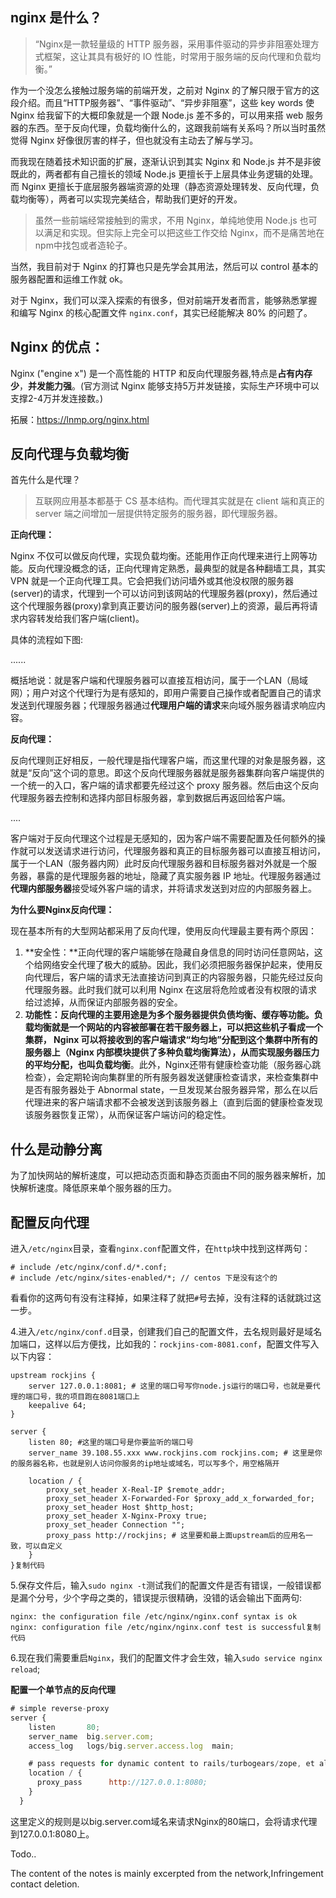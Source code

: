 ## nginx 是什么？

> “Nginx是一款轻量级的 HTTP 服务器，采用事件驱动的异步非阻塞处理方式框架，这让其具有极好的 IO 性能，时常用于服务端的反向代理和负载均衡。”

作为一个没怎么接触过服务端的前端开发，之前对 Nginx 的了解只限于官方的这段介绍。而且“HTTP服务器”、“事件驱动”、“异步非阻塞”，这些 key words 使 Nginx 给我留下的大概印象就是一个跟 Node.js 差不多的，可以用来搭 web 服务器的东西。至于反向代理，负载均衡什么的，这跟我前端有关系吗？所以当时虽然觉得 Nginx 好像很厉害的样子，但也就没有主动去了解与学习。

而我现在随着技术知识面的扩展，逐渐认识到其实 Nginx 和 Node.js 并不是非彼既此的，两者都有自己擅长的领域 Node.js 更擅长于上层具体业务逻辑的处理。而 Nginx 更擅长于底层服务器端资源的处理（静态资源处理转发、反向代理，负载均衡等），两者可以实现完美结合，帮助我们更好的开发。

> 虽然一些前端经常接触到的需求，不用 Nginx，单纯地使用 Node.js 也可以满足和实现。但实际上完全可以把这些工作交给 Nginx，而不是痛苦地在npm中找包或者造轮子。

当然，我目前对于 Nginx 的打算也只是先学会其用法，然后可以 control 基本的服务器配置和运维工作就 ok。

对于 Nginx，我们可以深入探索的有很多，但对前端开发者而言，能够熟悉掌握和编写 Nginx 的核心配置文件 `nginx.conf`，其实已经能解决 80% 的问题了。

## Nginx 的优点：

Nginx ("engine x") 是一个高性能的 HTTP 和反向代理服务器,特点是**占有内存少**，**并发能力强**。(官方测试 Nginx 能够支持5万并发链接，实际生产环境中可以支撑2-4万并发连接数。)

拓展：https://lnmp.org/nginx.html

## 反向代理与负载均衡

首先什么是代理？ 

> 互联网应用基本都基于 CS 基本结构。而代理其实就是在 client 端和真正的 server 端之间增加一层提供特定服务的服务器，即代理服务器。

**正向代理：**

Nginx 不仅可以做反向代理，实现负载均衡。还能用作正向代理来进行上网等功能。反向代理没概念的话，正向代理肯定熟悉，最典型的就是各种翻墙工具，其实 VPN 就是一个正向代理工具。它会把我们访问墙外或其他没权限的服务器(server)的请求，代理到一个可以访问到该网站的代理服务器(proxy)，然后通过这个代理服务器(proxy)拿到真正要访问的服务器(server)上的资源，最后再将请求内容转发给我们客户端(client)。

具体的流程如下图:

......

概括地说：就是客户端和代理服务器可以直接互相访问，属于一个LAN（局域网）；用户对这个代理行为是有感知的，即用户需要自己操作或者配置自己的请求发送到代理服务器；代理服务器通过**代理用户端的请求**来向域外服务器请求响应内容。

**反向代理：**

反向代理则正好相反，一般代理是指代理客户端，而这里代理的对象是服务器，这就是“反向”这个词的意思。即这个反向代理服务器就是服务器集群向客户端提供的一个统一的入口，客户端的请求都要先经过这个 proxy 服务器。然后由这个反向代理服务器去控制和选择内部目标服务器，拿到数据后再返回给客户端。

....

客户端对于反向代理这个过程是无感知的，因为客户端不需要配置及任何额外的操作就可以发送请求进行访问，代理服务器和真正的目标服务器可以直接互相访问，属于一个LAN（服务器内网）此时反向代理服务器和目标服务器对外就是一个服务器，暴露的是代理服务器的地址，隐藏了真实服务器 IP 地址。代理服务器通过**代理内部服务器**接受域外客户端的请求，并将请求发送到对应的内部服务器上。

**为什么要Nginx反向代理：**

 现在基本所有的大型网站都采用了反向代理，使用反向代理最主要有两个原因：

1. **安全性：**正向代理的客户端能够在隐藏自身信息的同时访问任意网站，这个给网络安全代理了极大的威胁。因此，我们必须把服务器保护起来，使用反向代理后，客户端的请求无法直接访问到真正的内容服务器，只能先经过反向代理服务器。此时我们就可以利用 Nginx 在这层将危险或者没有权限的请求给过滤掉，从而保证内部服务器的安全。
2. **功能性：**反向代理的主要用途是为多个服务器提供负债均衡、缓存等功能。负载均衡就是一个网站的内容被部署在若干服务器上，可以把这些机子看成一个集群， Nginx 可以将接收到的客户端请求“均匀地”分配到这个集群中所有的服务器上（Nginx 内部模块提供了多种负载均衡算法），从而实现服务器压力的平均分配，也叫**负载均衡**。此外，Nginx还带有健康检查功能（服务器心跳检查），会定期轮询向集群里的所有服务器发送健康检查请求，来检查集群中是否有服务器处于 Abnormal state，一旦发现某台服务器异常，那么在以后代理进来的客户端请求都不会被发送到该服务器上（直到后面的健康检查发现该服务器恢复正常），从而保证客户端访问的稳定性。

## 什么是动静分离

为了加快网站的解析速度，可以把动态页面和静态页面由不同的服务器来解析，加快解析速度。降低原来单个服务器的压力。

## 配置反向代理

进入`/etc/nginx`目录，查看`nginx.conf`配置文件，在`http`块中找到这样两句：

```
# include /etc/nginx/conf.d/*.conf;
# include /etc/nginx/sites-enabled/*; // centos 下是没有这个的
```

看看你的这两句有没有注释掉，如果注释了就把`#`号去掉，没有注释的话就跳过这一步。

4.进入`/etc/nginx/conf.d`目录，创建我们自己的配置文件，去名规则最好是域名加端口，这样以后方便找，比如我的：`rockjins-com-8081.conf`，配置文件写入以下内容：

```
upstream rockjins {
    server 127.0.0.1:8081; # 这里的端口号写你node.js运行的端口号，也就是要代理的端口号，我的项目跑在8081端口上
    keepalive 64;
}

server {
    listen 80; #这里的端口号是你要监听的端口号
    server_name 39.108.55.xxx www.rockjins.com rockjins.com; # 这里是你的服务器名称，也就是别人访问你服务的ip地址或域名，可以写多个，用空格隔开

    location / {
        proxy_set_header X-Real-IP $remote_addr;
        proxy_set_header X-Forwarded-For $proxy_add_x_forwarded_for;
        proxy_set_header Host $http_host;
        proxy_set_header X-Nginx-Proxy true;
        proxy_set_header Connection "";
        proxy_pass http://rockjins; # 这里要和最上面upstream后的应用名一致，可以自定义
    }
}复制代码
```

5.保存文件后，输入`sudo nginx -t`测试我们的配置文件是否有错误，一般错误都是漏个分号，少个字母之类的，错误提示很精确，没错的话会输出下面两句:

```
nginx: the configuration file /etc/nginx/nginx.conf syntax is ok
nginx: configuration file /etc/nginx/nginx.conf test is successful复制代码
```

6.现在我们需要重启`Nginx`，我们的配置文件才会生效，输入`sudo service nginx reload`;

**配置一个单节点的反向代理**

```javascript
# simple reverse-proxy
server { 
    listen       80;
    server_name  big.server.com;
    access_log   logs/big.server.access.log  main;

    # pass requests for dynamic content to rails/turbogears/zope, et al
    location / {
      proxy_pass      http://127.0.0.1:8080;
    }
  }

```

这里定义的规则是以big.server.com域名来请求Nginx的80端口，会将请求代理到127.0.0.1:8080上。





















Todo..

The content of the notes is mainly excerpted from the network,Infringement contact deletion.